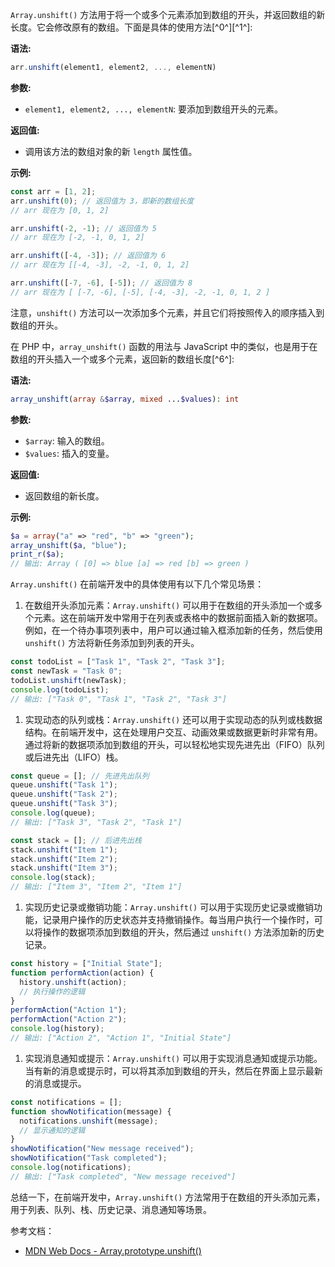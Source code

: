 `Array.unshift()` 方法用于将一个或多个元素添加到数组的开头，并返回数组的新长度。它会修改原有的数组。下面是具体的使用方法[^0^][^1^]:

**语法:**

```jsx
arr.unshift(element1, element2, ..., elementN)

```

**参数:**

- `element1, element2, ..., elementN`: 要添加到数组开头的元素。

**返回值:**

- 调用该方法的数组对象的新 `length` 属性值。

**示例:**

```jsx
const arr = [1, 2];
arr.unshift(0); // 返回值为 3，即新的数组长度
// arr 现在为 [0, 1, 2]

arr.unshift(-2, -1); // 返回值为 5
// arr 现在为 [-2, -1, 0, 1, 2]

arr.unshift([-4, -3]); // 返回值为 6
// arr 现在为 [[-4, -3], -2, -1, 0, 1, 2]

arr.unshift([-7, -6], [-5]); // 返回值为 8
// arr 现在为 [ [-7, -6], [-5], [-4, -3], -2, -1, 0, 1, 2 ]

```

注意，`unshift()` 方法可以一次添加多个元素，并且它们将按照传入的顺序插入到数组的开头。

在 PHP 中，`array_unshift()` 函数的用法与 JavaScript 中的类似，也是用于在数组的开头插入一个或多个元素，返回新的数组长度[^6^]:

**语法:**

```php
array_unshift(array &$array, mixed ...$values): int

```

**参数:**

- `$array`: 输入的数组。
- `$values`: 插入的变量。

**返回值:**

- 返回数组的新长度。

**示例:**

```php
$a = array("a" => "red", "b" => "green");
array_unshift($a, "blue");
print_r($a);
// 输出: Array ( [0] => blue [a] => red [b] => green )

```

`Array.unshift()` 在前端开发中的具体使用有以下几个常见场景：

1. 在数组开头添加元素：`Array.unshift()` 可以用于在数组的开头添加一个或多个元素。这在前端开发中常用于在列表或表格中的数据前面插入新的数据项。例如，在一个待办事项列表中，用户可以通过输入框添加新的任务，然后使用 `unshift()` 方法将新任务添加到列表的开头。

```jsx
const todoList = ["Task 1", "Task 2", "Task 3"];
const newTask = "Task 0";
todoList.unshift(newTask);
console.log(todoList);
// 输出: ["Task 0", "Task 1", "Task 2", "Task 3"]

```

1. 实现动态的队列或栈：`Array.unshift()` 还可以用于实现动态的队列或栈数据结构。在前端开发中，这在处理用户交互、动画效果或数据更新时非常有用。通过将新的数据项添加到数组的开头，可以轻松地实现先进先出（FIFO）队列或后进先出（LIFO）栈。

```jsx
const queue = []; // 先进先出队列
queue.unshift("Task 1");
queue.unshift("Task 2");
queue.unshift("Task 3");
console.log(queue);
// 输出: ["Task 3", "Task 2", "Task 1"]

const stack = []; // 后进先出栈
stack.unshift("Item 1");
stack.unshift("Item 2");
stack.unshift("Item 3");
console.log(stack);
// 输出: ["Item 3", "Item 2", "Item 1"]

```

1. 实现历史记录或撤销功能：`Array.unshift()` 可以用于实现历史记录或撤销功能，记录用户操作的历史状态并支持撤销操作。每当用户执行一个操作时，可以将操作的数据项添加到数组的开头，然后通过 `unshift()` 方法添加新的历史记录。

```jsx
const history = ["Initial State"];
function performAction(action) {
  history.unshift(action);
  // 执行操作的逻辑
}
performAction("Action 1");
performAction("Action 2");
console.log(history);
// 输出: ["Action 2", "Action 1", "Initial State"]

```

1. 实现消息通知或提示：`Array.unshift()` 可以用于实现消息通知或提示功能。当有新的消息或提示时，可以将其添加到数组的开头，然后在界面上显示最新的消息或提示。

```jsx
const notifications = [];
function showNotification(message) {
  notifications.unshift(message);
  // 显示通知的逻辑
}
showNotification("New message received");
showNotification("Task completed");
console.log(notifications);
// 输出: ["Task completed", "New message received"]

```

总结一下，在前端开发中，`Array.unshift()` 方法常用于在数组的开头添加元素，用于列表、队列、栈、历史记录、消息通知等场景。

参考文档：

- [MDN Web Docs - Array.prototype.unshift()](https://developer.mozilla.org/zh-CN/docs/Web/JavaScript/Reference/Global_Objects/Array/unshift)